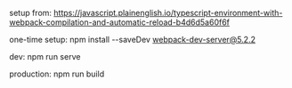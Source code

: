 setup from: https://javascript.plainenglish.io/typescript-environment-with-webpack-compilation-and-automatic-reload-b4d6d5a60f6f

one-time setup:
npm install --saveDev webpack-dev-server@5.2.2

dev:
npm run serve

production:
npm run build 
